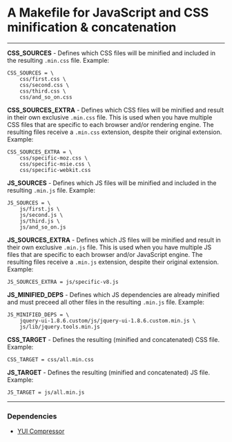 # A Makefile for JavaScript and CSS minification & concatenation

***

**CSS_SOURCES** - Defines which CSS files will be minified and included in the resulting `.min.css` file. Example:

	CSS_SOURCES = \
		css/first.css \
		css/second.css \
		css/third.css \
		css/and_so_on.css

**CSS_SOURCES_EXTRA** - Defines which CSS files will be minified and result in their own exclusive `.min.css` file.
This is used when you have multiple CSS files that are specific to each browser and/or rendering engine.
The resulting files receive a `.min.css` extension, despite their original extension. Example:

	CSS_SOURCES_EXTRA = \
		css/specific-moz.css \
		css/specific-msie.css \
		css/specific-webkit.css

**JS_SOURCES** - Defines which JS files will be minified and included in the resulting `.min.js` file. Example:

	JS_SOURCES = \
		js/first.js \
		js/second.js \
		js/third.js \
		js/and_so_on.js

**JS_SOURCES_EXTRA** - Defines which JS files will be minified and result in their own exclusive `.min.js` file.
This is used when you have multiple JS files that are specific to each browser and/or JavaScript engine.
The resulting files receive a `.min.js` extension, despite their original extension. Example:

	JS_SOURCES_EXTRA = js/specific-v8.js

**JS_MINIFIED_DEPS** - Defines which JS dependencies are already minified and must preceed all other files in the
resulting `.min.js` file. Example:

	JS_MINIFIED_DEPS = \
		jquery-ui-1.8.6.custom/js/jquery-ui-1.8.6.custom.min.js \
		js/lib/jquery.tools.min.js

**CSS_TARGET** - Defines the resulting (minified and concatenated) CSS file. Example:

	CSS_TARGET = css/all.min.css
	
**JS_TARGET** - Defines the resulting (minified and concatenated) JS file. Example:

	JS_TARGET = js/all.min.js

***
### Dependencies
+ [YUI Compressor](http://yuilibrary.com/download/yuicompressor/)
